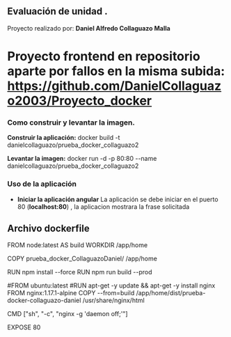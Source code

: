 ## Evaluación de unidad .

Proyecto realizado por: **Daniel Alfredo Collaguazo Malla**

# Proyecto frontend en repositorio aparte por fallos en la misma subida: https://github.com/DanielCollaguazo2003/Proyecto_docker

### Como construir y levantar la imagen.
**Construir la aplicación:** docker build -t danielcollaguazo/prueba_docker_collaguazo2

**Levantar la imagen:** docker run -d -p 80:80 --name danielcollaguazo/prueba_docker_collaguazo2

### Uso de la aplicación
- **Iniciar la aplicación angular**
La aplicación se debe iniciar en el puerto 80 (**localhost:80**) , la aplicacion mostrara la frase solicitada


## Archivo dockerfile
FROM node:latest AS build
WORKDIR /app/home

COPY prueba_docker_CollaguazoDaniel/ /app/home

RUN npm install --force
RUN npm run build --prod

#FROM ubuntu:latest
#RUN apt-get -y update && apt-get -y install nginx
FROM nginx:1.17.1-alpine
COPY --from=build /app/home/dist/prueba-docker-collaguazo-daniel /usr/share/nginx/html

 CMD ["sh", "-c", "nginx -g 'daemon off;'"]

EXPOSE 80
